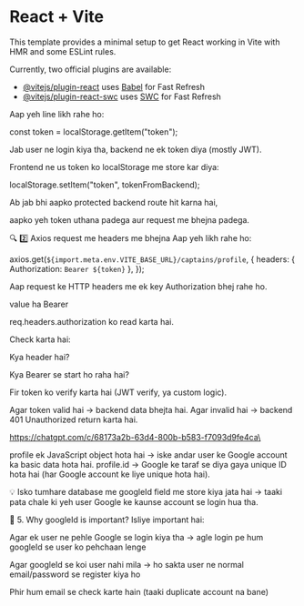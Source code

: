 # React + Vite

This template provides a minimal setup to get React working in Vite with HMR and some ESLint rules.

Currently, two official plugins are available:

- [@vitejs/plugin-react](https://github.com/vitejs/vite-plugin-react/blob/main/packages/plugin-react/README.md) uses [Babel](https://babeljs.io/) for Fast Refresh
- [@vitejs/plugin-react-swc](https://github.com/vitejs/vite-plugin-react-swc) uses [SWC](https://swc.rs/) for Fast Refresh


Aap yeh line likh rahe ho:

const token = localStorage.getItem("token");

Jab user ne login kiya tha, backend ne ek token diya (mostly JWT).

Frontend ne us token ko localStorage me store kar diya:

localStorage.setItem("token", tokenFromBackend);


Ab jab bhi aapko protected backend route hit karna hai,

aapko yeh token uthana padega aur request me bhejna padega.

🔍 2️⃣ Axios request me headers me bhejna
Aap yeh likh rahe ho:


axios.get(`${import.meta.env.VITE_BASE_URL}/captains/profile`, {
    headers: { Authorization: `Bearer ${token}` },
});

Aap request ke HTTP headers me ek key Authorization bhej rahe ho.

value ha Bearer <token>

req.headers.authorization ko read karta hai.

Check karta hai:

Kya header hai?

Kya Bearer se start ho raha hai?

Fir token ko verify karta hai (JWT verify, ya custom logic).

Agar token valid hai → backend data bhejta hai.
Agar invalid hai → backend 401 Unauthorized return karta hai.







https://chatgpt.com/c/68173a2b-63d4-800b-b583-f7093d9fe4ca\

<!-- 
profile ek object hai jo Google OAuth tumhe deta hai, jab user successfully authenticate ho jata hai.

👉 Jab user Google ke login page pe apna email/password enter karta hai aur "Allow" karta hai → Google tumhare backend ko user ke profile ka data bhejta hai.

Ye data OAuth (Open Authorization) ke zariye aata hai. -->
<!-- profile ek object hai jo Google OAuth tumhe deta hai, jab user successfully authenticate ho jata hai.

👉 Jab user Google ke login page pe apna email/password enter karta hai aur "Allow" karta hai → Google tumhare backend ko user ke profile ka data bhejta hai.

Ye data OAuth (Open Authorization) ke zariye aata hai. -->
profile ek JavaScript object hota hai → iske andar user ke Google account ka basic data hota hai.
profile.id → Google ke taraf se diya gaya unique ID hota hai (har Google account ke liye unique hota hai).

💡 Isko tumhare database me googleId field me store kiya jata hai → taaki pata chale ki yeh user Google ke kaunse account se login hua tha.

👀 5. Why googleId is important?
Isliye important hai:

Agar ek user ne pehle Google se login kiya tha → agle login pe hum googleId se user ko pehchaan lenge

Agar googleId se koi user nahi mila → ho sakta user ne normal email/password se register kiya ho

Phir hum email se check karte hain (taaki duplicate account na bane)